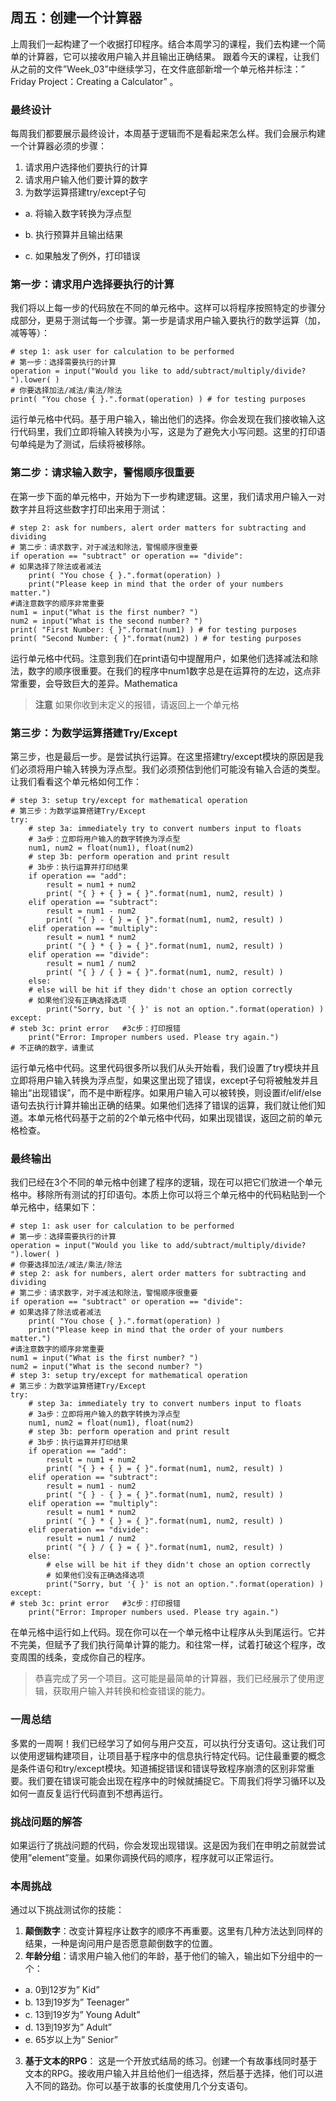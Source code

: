 ## 周五：创建一个计算器
上周我们一起构建了一个收据打印程序。结合本周学习的课程，我们去构建一个简单的计算器，它可以接收用户输入并且输出正确结果。
跟着今天的课程，让我们从之前的文件”Week_03”中继续学习，在文件底部新增一个单元格并标注：” Friday Project：Creating a Calculator” 。
### 最终设计
每周我们都要展示最终设计，本周基于逻辑而不是看起来怎么样。我们会展示构建一个计算器必须的步骤：
1.	请求用户选择他们要执行的计算
2.	请求用户输入他们要计算的数字
3.	为数学运算搭建try/except子句

  - a.	将输入数字转换为浮点型
  
- b.	执行预算并且输出结果
- c.	如果触发了例外，打印错误
### 第一步：请求用户选择要执行的计算
我们将以上每一步的代码放在不同的单元格中。这样可以将程序按照特定的步骤分成部分，更易于测试每一个步骤。第一步是请求用户输入要执行的数学运算（加，减等等）：
```
# step 1: ask user for calculation to be performed
# 第一步：选择需要执行的计算
operation = input("Would you like to add/subtract/multiply/divide? ").lower( )
# 你要选择加法/减法/乘法/除法
print( "You chose { }.".format(operation) ) # for testing purposes
```
运行单元格中代码。基于用户输入，输出他们的选择。你会发现在我们接收输入这行代码里，我们立即将输入转换为小写，这是为了避免大小写问题。这里的打印语句单纯是为了测试，后续将被移除。
### 第二步：请求输入数字，警惕顺序很重要
在第一步下面的单元格中，开始为下一步构建逻辑。这里，我们请求用户输入一对数字并且将这些数字打印出来用于测试：
```
# step 2: ask for numbers, alert order matters for subtracting and dividing
# 第二步：请求数字，对于减法和除法，警惕顺序很重要
if operation == "subtract" or operation == "divide":
# 如果选择了除法或者减法
    print( "You chose { }.".format(operation) )
    print("Please keep in mind that the order of your numbers matter.")
#请注意数字的顺序非常重要
num1 = input("What is the first number? ")
num2 = input("What is the second number? ")
print( "First Number: { }".format(num1) ) # for testing purposes
print( "Second Number: { }".format(num2) ) # for testing purposes
```
运行单元格中代码。注意到我们在print语句中提醒用户，如果他们选择减法和除法，数字的顺序很重要。在我们的程序中num1数字总是在运算符的左边，这点非常重要，会导致巨大的差异。Mathematica
>**注意** 如果你收到未定义的报错，请返回上一个单元格
### 第三步：为数学运算搭建Try/Except
第三步，也是最后一步。是尝试执行运算。在这里搭建try/except模块的原因是我们必须将用户输入转换为浮点型。我们必须预估到他们可能没有输入合适的类型。让我们看看这个单元格如何工作：
```
# step 3: setup try/except for mathematical operation
# 第三步：为数学运算搭建Try/Except
try:
    # step 3a: immediately try to convert numbers input to floats
    # 3a步：立即将用户输入的数字转换为浮点型
    num1, num2 = float(num1), float(num2)
    # step 3b: perform operation and print result
    # 3b步：执行运算并打印结果
    if operation == "add":
        result = num1 + num2
        print( "{ } + { } = { }".format(num1, num2, result) )
    elif operation == "subtract":
        result = num1 - num2
        print( "{ } - { } = { }".format(num1, num2, result) )
    elif operation == "multiply":
        result = num1 * num2
        print( "{ } * { } = { }".format(num1, num2, result) )
    elif operation == "divide":
        result = num1 / num2
        print( "{ } / { } = { }".format(num1, num2, result) )
    else:
    # else will be hit if they didn't chose an option correctly
    # 如果他们没有正确选择选项
        print("Sorry, but '{ }' is not an option.".format(operation) )
except:
# steb 3c: print error   #3c步：打印报错
    print("Error: Improper numbers used. Please try again.")
# 不正确的数字，请重试
```
运行单元格中代码。这里代码很多所以我们从头开始看，我们设置了try模块并且立即将用户输入转换为浮点型，如果这里出现了错误，except子句将被触发并且输出“出现错误”，而不是中断程序。如果用户输入可以被转换，则设置if/elif/else语句去执行计算并输出正确的结果。如果他们选择了错误的运算，我们就让他们知道。本单元格代码基于之前的2个单元格中代码，如果出现错误，返回之前的单元格检查。
### 最终输出
我们已经在3个不同的单元格中创建了程序的逻辑，现在可以把它们放进一个单元格中。移除所有测试的打印语句。本质上你可以将三个单元格中的代码粘贴到一个单元格中，结果如下：
```
# step 1: ask user for calculation to be performed
# 第一步：选择需要执行的计算
operation = input("Would you like to add/subtract/multiply/divide? ").lower( )
# 你要选择加法/减法/乘法/除法
# step 2: ask for numbers, alert order matters for subtracting and dividing
# 第二步：请求数字，对于减法和除法，警惕顺序很重要
if operation == "subtract" or operation == "divide":
# 如果选择了除法或者减法
    print( "You chose { }.".format(operation) )
    print("Please keep in mind that the order of your numbers matter.")
#请注意数字的顺序非常重要
num1 = input("What is the first number? ")
num2 = input("What is the second number? ")
# step 3: setup try/except for mathematical operation
# 第三步：为数学运算搭建Try/Except
try:
    # step 3a: immediately try to convert numbers input to floats
    # 3a步：立即将用户输入的数字转换为浮点型
    num1, num2 = float(num1), float(num2)
    # step 3b: perform operation and print result
    # 3b步：执行运算并打印结果
    if operation == "add":
        result = num1 + num2
        print( "{ } + { } = { }".format(num1, num2, result) )
    elif operation == "subtract":
        result = num1 - num2
        print( "{ } - { } = { }".format(num1, num2, result) )
    elif operation == "multiply":
        result = num1 * num2
        print( "{ } * { } = { }".format(num1, num2, result) )
    elif operation == "divide":
        result = num1 / num2
        print( "{ } / { } = { }".format(num1, num2, result) )
    else:
        # else will be hit if they didn't chose an option correctly
        # 如果他们没有正确选择选项
        print("Sorry, but '{ }' is not an option.".format(operation) )
except:
# steb 3c: print error   #3c步：打印报错
    print("Error: Improper numbers used. Please try again.")
```
在单元格中运行如上代码。现在你可以在一个单元格中让程序从头到尾运行。它并不完美，但赋予了我们执行简单计算的能力。和往常一样，试着打破这个程序，改变周围的线条，变成你自己的程序。
> 恭喜完成了另一个项目。这可能是最简单的计算器，我们已经展示了使用逻辑，获取用户输入并转换和检查错误的能力。
### 一周总结
多累的一周啊！我们已经学习了如何与用户交互，可以执行分支语句。这让我们可以使用逻辑构建项目，让项目基于程序中的信息执行特定代码。记住最重要的概念是条件语句和try/except模块。知道捕捉错误和错误导致程序崩溃的区别非常重要。我们要在错误可能会出现在程序中的时候就捕捉它。下周我们将学习循环以及如何一直反复运行代码直到不想再运行。
### 挑战问题的解答
如果运行了挑战问题的代码，你会发现出现错误。这是因为我们在申明之前就尝试使用”element”变量。如果你调换代码的顺序，程序就可以正常运行。
### 本周挑战
通过以下挑战测试你的技能：
1.	**颠倒数字**：改变计算程序让数字的顺序不再重要。这里有几种方法达到同样的结果，一种是询问用户是否愿意颠倒数字的位置。
2.	**年龄分组**：请求用户输入他们的年龄，基于他们的输入，输出如下分组中的一个：
- a.	0到12岁为” Kid”
- b.	13到19岁为” Teenager”
- c.	13到19岁为” Young Adult”
- d.	13到19岁为” Adult”
- e.	65岁以上为” Senior”
3.	**基于文本的RPG**： 这是一个开放式结局的练习。创建一个有故事线同时基于文本的RPG。接收用户输入并且给他们一组选择，然后基于选择，他们可以进入不同的路劲。你可以基于故事的长度使用几个分支语句。


